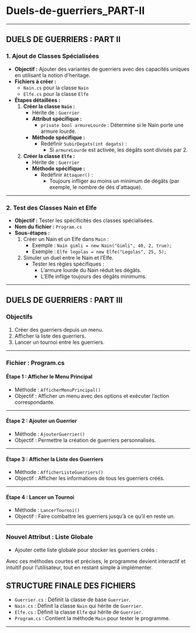 # Duels-de-guerriers_PART-II


<!-- ## **DUELS DE GUERRIERS : PART I**

### **1. Création de la Classe Guerrier**
- **Objectif :** Créer une classe `Guerrier` qui servira de base pour notre duel.
- **Nom du fichier :** `Guerrier.cs`
- **Étapes détaillées :**
  1. **Définir les propriétés nécessaires :**
     - **Attributs :**
       - `private string nom` : Le nom du guerrier.
       - `private int pointsDeVie` : Les points de vie (PV) du guerrier.
       - `private int nbDesAttaque` : Le nombre de dés d’attaque.
  2. **Créer un constructeur :**
     - Nom : `Guerrier(string nom, int pointsDeVie, int nbDesAttaque)`
     - Fonction : Initialiser les attributs.
  3. **Ajouter des getters et setters :**
     - Méthodes publiques :
       - `public string GetNom()`
       - `public int GetPointsDeVie()`
       - `public void SetPointsDeVie(int pointsDeVie)`
       - `public int GetNbDesAttaque()`

---

### **2. Ajout des Méthodes Essentielles**
- **Objectif :** Ajouter les actions que le guerrier peut effectuer.
- **Nom des méthodes :**
  1. `public void AfficherInfos()` :
     - **But :** Afficher dans la console les informations du guerrier au format `Nom{PV=xx}`.
  2. `public int Attaquer()` :
     - **But :** Simuler une attaque en lançant des dés (valeurs aléatoires entre 1 et 6 pour chaque dé).
  3. `public void SubirDegats(int degats)` :
     - **But :** Réduire les points de vie du guerrier lorsque des dégâts sont reçus.
- **Sous-étapes :**
  1. Écrire chaque méthode dans `Guerrier.cs`.
  2. Tester chaque méthode indépendamment (par exemple, afficher les PV après avoir subi des dégâts).

---

### **3. Test de la Classe Guerrier**
- **Objectif :** Tester les fonctionnalités de la classe `Guerrier`.
- **Nom du fichier :** `Program.cs`
- **Sous-étapes :**
  1. Créer deux guerriers dans la méthode `Main` :
     - Exemple : `Guerrier lancelot = new Guerrier("Lancelot", 35, 3);`
     - Exemple : `Guerrier galahad = new Guerrier("Galahad", 30, 4);`
  2. Faire attaquer les guerriers à tour de rôle.
     - Appeler `Attaquer()` pour infliger des dégâts.
     - Appeler `SubirDegats(int degats)` pour appliquer les dégâts.
  3. Afficher l’état des guerriers après chaque attaque avec `AfficherInfos()`. -->

---

## **DUELS DE GUERRIERS : PART II**

### **1. Ajout de Classes Spécialisées**
- **Objectif :** Ajouter des variantes de guerriers avec des capacités uniques en utilisant la notion d'heritage.
- **Fichiers à créer :** 
  - `Nain.cs` pour la classe `Nain`
  - `Elfe.cs` pour la classe `Elfe`
- **Étapes détaillées :**
  1. **Créer la classe `Nain` :**
     - Hérite de : `Guerrier`
     - **Attribut spécifique :**
       - `private bool armureLourde` : Détermine si le Nain porte une armure lourde.
     - **Méthode spécifique :**
       - Redéfinir `SubirDegats(int degats)` :
         - Si `armureLourde` est activée, les dégâts sont divisés par 2.
  2. **Créer la classe `Elfe` :**
     - Hérite de : `Guerrier`
     - **Méthode spécifique :**
       - Redéfinir `Attaquer()` :
         - Toujours infliger au moins un minimum de dégâts (par exemple, le nombre de dés d'attaque).

---

### **2. Test des Classes Nain et Elfe**
- **Objectif :** Tester les spécificités des classes spécialisées.
- **Nom du fichier :** `Program.cs`
- **Sous-étapes :**
  1. Créer un Nain et un Elfe dans `Main` :
     - Exemple : `Nain gimli = new Nain("Gimli", 40, 2, true);`
     - Exemple : `Elfe legolas = new Elfe("Legolas", 25, 5);`
  2. Simuler un duel entre le Nain et l’Elfe.
     - Tester les règles spécifiques :
       - L’armure lourde du Nain réduit les dégâts.
       - L’Elfe inflige toujours des dégâts minimums.

---


## **DUELS DE GUERRIERS : PART III**

### **Objectifs**
1. Créer des guerriers depuis un menu.
2. Afficher la liste des guerriers.
3. Lancer un tournoi entre les guerriers.

---

### **Fichier : Program.cs**

#### **Étape 1 : Afficher le Menu Principal**
- Méthode : `AfficherMenuPrincipal()`
- Objectif : Afficher un menu avec des options et exécuter l’action correspondante.

---

#### **Étape 2 : Ajouter un Guerrier**
- Méthode : `AjouterGuerrier()`
- Objectif : Permettre la création de guerriers personnalisés.

---

#### **Étape 3 : Afficher la Liste des Guerriers**
- Méthode : `AfficherListeGuerriers()`
- Objectif : Afficher les informations de tous les guerriers créés.

---

#### **Étape 4 : Lancer un Tournoi**
- Méthode : `LancerTournoi()`
- Objectif : Faire combattre les guerriers jusqu’à ce qu’il en reste un.

---

### **Nouvel Attribut : Liste Globale**
- Ajouter cette liste globale pour stocker les guerriers créés :


Avec ces méthodes courtes et précises, le programme devient interactif et intuitif pour l’utilisateur, tout en restant simple à implémenter.

## **STRUCTURE FINALE DES FICHIERS**
- `Guerrier.cs` : Définit la classe de base `Guerrier`.
- `Nain.cs` : Définit la classe `Nain` qui hérite de `Guerrier`.
- `Elfe.cs` : Définit la classe `Elfe` qui hérite de `Guerrier`.
- `Program.cs` : Contient la méthode `Main` pour tester le programme.

---

